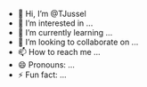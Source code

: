 - 👋 Hi, I’m @TJussel
- 👀 I’m interested in ...
- 🌱 I’m currently learning ...
- 💞️ I’m looking to collaborate on ...
- 📫 How to reach me ...
- 😄 Pronouns: ...
- ⚡ Fun fact: ...

<!---
TJussel/TJussel is a ✨ special ✨ repository because its `README.md` (this file) appears on your GitHub profile.
You can click the Preview link to take a look at your changes.
--->
